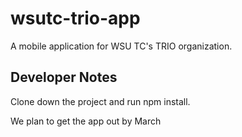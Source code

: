 # wsutc-trio-app
A mobile application for WSU TC's TRIO organization. 

## Developer Notes
Clone down the project and run npm install.

We plan to get the app out by March